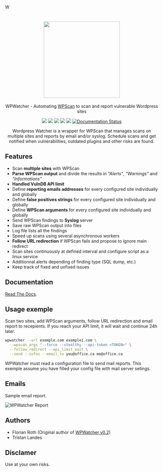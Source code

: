 W
<h1 align="center">  
  <img src="https://wpwatcher.readthedocs.io/en/latest/_static/logo.png" width="250" />
</h1>

<p align="center">
  WPWatcher - Automating <a href="https://wpscan.org/" title="homepage" target="_blank">WPScan</a> to scan and report vulnerable Wordpress sites
  <br>
</p>

<p align="center">
  <a href="https://github.com/tristanlatr/WPWatcher/actions" target="_blank"><img src="https://github.com/tristanlatr/WPWatcher/workflows/test/badge.svg"></a>
  <a href="https://codecov.io/gh/tristanlatr/WPWatcher" target="_blank"><img src="https://codecov.io/gh/tristanlatr/WPWatcher/branch/master/graph/badge.svg"></a>
  <a href="https://pypi.org/project/WPWatcher/" target="_blank"><img src="https://badge.fury.io/py/wpwatcher.svg"></a>
  <a href="https://codeclimate.com/github/tristanlatr/WPWatcher" target="_blank"><img src="https://codeclimate.com/github/tristanlatr/WPWatcher/badges/gpa.svg"></a>
  <a href="http://mypy-lang.org/" target="_blank"><img src="http://www.mypy-lang.org/static/mypy_badge.svg"></a>
  <a href='https://wpwatcher.readthedocs.io/en/latest/'>
    <img src='https://readthedocs.org/projects/wpwatcher/badge/?version=latest' alt='Documentation Status' />
  </a>
</p>

<p align="center">
  Wordpress Watcher is a wrapper for WPScan that manages scans on multiple sites and reports by email and/or syslog. 
  Schedule scans and get notified when vulnerabilities, outdated plugins and other risks are found. 
</p>

## Features

  - Scan **multiple sites** with WPScan
  - **Parse WPScan output** and divide the results in *"Alerts"*, *"Warnings"* and *"Informations"*  
  - **Handled VulnDB API limit**
  - Define **reporting emails addresses** for every configured site individually and globally 
  - Define **false positives strings** for every configured site individually and globally 
  - Define **WPScan arguments** for every configured site individually and globally 
  - Send WPScan findings to **Syslog** server 
  - Save raw WPScan output into files
  - Log file lists all the findings 
  - Speed up scans using several asynchronous workers
  - **Follow URL redirection** if WPScan fails and propose to ignore main redirect
  - Scan sites continuously at defined interval and configure script as a linux service 
  - Additionnal alerts depending of finding type (SQL dump, etc.)  
  - Keep track of fixed and unfixed issues

## Documentation

[Read The Docs](https://wpwatcher.readthedocs.io/en/latest/).  

## Usage exemple

Scan two sites, add WPScan arguments, follow URL redirection and email report to recepients. If you reach your API limit, it will wait and continue 24h later.

```bash
wpwatcher --url exemple.com exemple1.com \
  --wpscan_args "--force --stealthy --api-token <TOKEN>" \
  --follow_redirect --api_limit_wait \
  --send --infos --email_to you@office.ca me@office.ca
```

WPWatcher must read a configuration file to send mail reports. This exemple assume you have filled your config file with mail server setings.

## Emails

Sample email report.

![WPWatcher Report](https://github.com/tristanlatr/WPWatcher/raw/master/docs/source/_static/wpwatcher-report.png "WPWatcher Report")

## Authors
- Florian Roth (Original author of [WPWatcher v0.2](https://github.com/Neo23x0/WPWatcher))
- Tristan Landes

## Disclamer

Use at your own risks.

